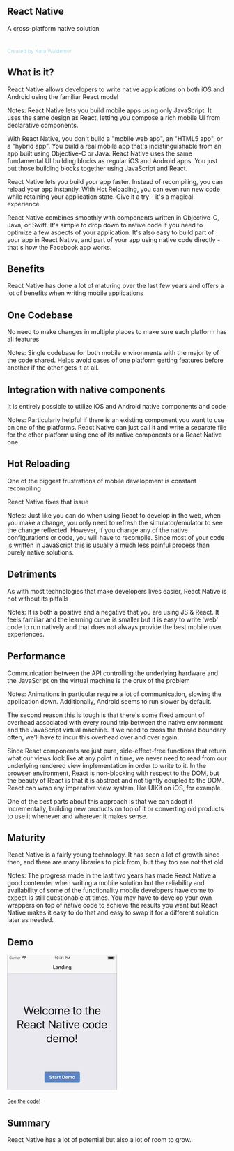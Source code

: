 ## React Native
A cross-platform native solution
<br /><br /> <br />
<span style="color:lightBlue"><small>Created by Kara Waldemer</small></span>



## What is it?

React Native allows developers to write native applications on both iOS and Android using the familiar React model

Notes:
React Native lets you build mobile apps using only JavaScript. It uses the same design as React, letting you compose a rich mobile UI from declarative components.

With React Native, you don't build a "mobile web app", an "HTML5 app", or a "hybrid app". You build a real mobile app that's indistinguishable from an app built using Objective-C or Java. React Native uses the same fundamental UI building blocks as regular iOS and Android apps. You just put those building blocks together using JavaScript and React.

React Native lets you build your app faster. Instead of recompiling, you can reload your app instantly. With Hot Reloading, you can even run new code while retaining your application state. Give it a try - it's a magical experience.

React Native combines smoothly with components written in Objective-C, Java, or Swift. It's simple to drop down to native code if you need to optimize a few aspects of your application. It's also easy to build part of your app in React Native, and part of your app using native code directly - that's how the Facebook app works.



## Benefits

React Native has done a lot of maturing over the last few years and offers a lot of benefits when writing mobile applications


## One Codebase

No need to make changes in multiple places to make sure each platform has all features

Notes:
Single codebase for both mobile environments with the majority of the code shared.
Helps avoid cases of one platform getting features before another if the other gets it at all.


## Integration with native components

It is entirely possible to utilize iOS and Android native components and code

Notes:
Particularly helpful if there is an existing component you want to use on one of the platforms. React Native can just call it and write a separate file for the other platform using one of its native components or a React Native one.


## Hot Reloading

One of the biggest frustrations of mobile development is constant recompiling

React Native fixes that issue

Notes:
Just like you can do when using React to develop in the web, when you make a change, you only need to refresh the simulator/emulator to see the change reflected. However, if you change any of the native configurations or code, you will have to recompile. Since most of your code is written in JavaScript this is usually a much less painful process than purely native solutions.



## Detriments

As with most technologies that make developers lives easier, React Native is not without its pitfalls

Notes:
It is both a positive and a negative that you are using JS & React. It feels familiar and the learning curve is smaller but it is easy to write 'web' code to run natively and that does not always provide the best mobile user experiences.

## Performance

Communication between the API controlling the underlying hardware and the JavaScript on the virtual machine is the crux of the problem

Notes:
Animations in particular require a lot of communication, slowing the application down.
Additionally, Android seems to run slower by default.

The second reason this is tough is that there's some fixed amount of overhead associated with every round trip between the native environment and the JavaScript virtual machine. If we need to cross the thread boundary often, we'll have to incur this overhead over and over again.

Since React components are just pure, side-effect-free functions that return what our views look like at any point in time, we never need to read from our underlying rendered view implementation in order to write to it. In the browser environment, React is non-blocking with respect to the DOM, but the beauty of React is that it is abstract and not tightly coupled to the DOM. React can wrap any imperative view system, like UIKit on iOS, for example.

One of the best parts about this approach is that we can adopt it incrementally, building new products on top of it or converting old products to use it whenever and wherever it makes sense.


## Maturity

React Native is a fairly young technology. It has seen a lot of growth since then, and there are many libraries to pick from, but they too are not that old

Notes:
The progress made in the last two years has made React Native a good contender when writing a mobile solution but the reliability and availability of some of the functionality mobile developers have come to expect is still questionable at times. You may have to develop your own wrappers on top of native code to achieve the results you want but React Native makes it easy to do that and easy to swap it for a different solution later as needed.



## Demo

![Demo Screenshot](./reactNativeDemo.png)

<small>[See the code!](https://github.com/KaraWaldemer/reactNativeDemo)</small>



## Summary

React Native has a lot of potential but also a lot of room to grow.
